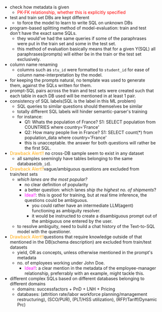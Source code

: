 - check how metadata is given
    - <font color="red">PK-FK relationship, whether this is explicitly specified</font>
- test and train set DBs are kept different
    - to force the model to learn to write SQL on unknown DBs
- program-based splitting method of model-evaluation: train and test don't have the exact same SQLs.
    - they would've had the same queries if some of the paraphrases were put in the train set and some in the test set.
    - this method of evaluation basically means that for a given Y(SQL) all paraphrases(prompts) will either be in the train or the test set exclusively.
- column name renaming
    - columns such as `stu_id` were formatted to `student_id` for ease of column name-interpretation by the model.
- for keeping the prompts natural, no template was used to generate them, against the SQLs written for them.
- prompt-SQL pairs across the train and test sets were created such that each table in each DB used will be mentioned in at least 1 pair.
- consistency of SQL labels(SQL is the label in this ML problem)
    - SQL queries to similar questions should themselves be similar
    - totally different SQL labels will hinder semantic-parser's training
    - for instance:
        - Q1: Whats the population of France? S1: SELECT population from COUNTRIES where country='France'
        - Q2: How many people live in France? S1: SELECT count(*) from population_data where country='France'
        - this is unacceptable. the answer for both questions will rather be the first SQL.
- <font color="orange">Drawback Alert!!</font> no cross-DB sample seem to exist in any dataset
    - all samples seemingly have tables belonging to the same database(`db_id`).
- <font color="orange">Drawback Alert!!</font>vague/ambiguous questions are excluded from train/test sets
    - *which lanes are the most popular?*
        - no clear definition of popularity
        - a better question: which lanes *ship the highest no. of shipments*?
        - <font color="magenta">Idea!!</font>: this is good for training, but at real time inference, the questions could be ambiguous.
            - you could rather have an intermediate LLM(agent) functioning as ambiguity resolver.
            - it would be instructed to create a disambiguous prompt out of the ambiguous one entered by the user.
    - to resolve ambiguity, need to build a chat history of the Text-to-SQL model with the questioner.
- <font color="orange">Drawback Alert!!</font>questions that require knowledge outside of that mentioned in the DB(schema description) are excluded from train/test datasets
    - yield, OR as concepts, unless otherwise mentioned in the prompt's metadata
    - no. of employees working under John Doe.
        - <font color="magenta">Idea!!</font>: a clear mention in the metadata of the employee-manager relationship, preferrably with an example, might tackle this.
- different complex SQLs based on different databases belonging to different domains
    - domains: successfactors + PnD + LNH + Pricing
    - databases: (attrition rate/labor workforce planning/management restructuring), (SCO/PUR), (PLT/HSS utilization), (RFP/Tariff/Dynamic Prc)
